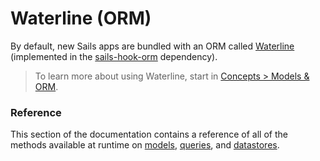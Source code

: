 # Waterline (ORM)

By default, new Sails apps are bundled with an ORM called [Waterline](http://waterlinejs.org) (implemented in the [sails-hook-orm](http://npmjs.com/package/sails-hook-orm) dependency).

> To learn more about using Waterline, start in [Concepts > Models & ORM](https://sailsjs.com/documentation/concepts/models-and-orm).

### Reference

This section of the documentation contains a reference of all of the methods available at runtime on [models](https://sailsjs.com/documentation/reference/waterline-orm/models), [queries](https://sailsjs.com/documentation/reference/waterline-orm/queries), and [datastores](https://sailsjs.com/documentation/reference/waterline-orm/datastores).



<docmeta name="displayName" value="Waterline (ORM)">

